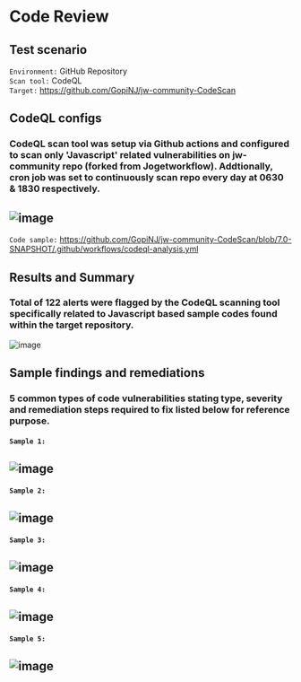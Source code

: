# Code Review
## Test scenario
`Environment:` GitHub Repository  
`Scan tool:` CodeQL  
`Target:` https://github.com/GopiNJ/jw-community-CodeScan
## CodeQL configs  
### CodeQL scan tool was setup via Github actions and configured to scan only 'Javascript' related vulnerabilities on jw-community repo (forked from Jogetworkflow). Addtionally, cron job was set to continuously scan repo every day at 0630 & 1830 respectively.
![image](https://user-images.githubusercontent.com/95695894/186065367-f8f74ace-afa5-47be-bd2a-44ed4776168f.png)
---
`Code sample:` https://github.com/GopiNJ/jw-community-CodeScan/blob/7.0-SNAPSHOT/.github/workflows/codeql-analysis.yml

## Results and Summary
### Total of 122 alerts were flagged by the CodeQL scanning tool specifically related to Javascript based sample codes found within the target repository.
![image](https://user-images.githubusercontent.com/95695894/186065125-ffb63d16-7a24-4343-bf83-44a1c06766eb.png)

## Sample findings and remediations
### 5 common types of code vulnerabilities stating type, severity and remediation steps required to fix listed below for reference purpose. 
#### `Sample 1:`
![image](https://user-images.githubusercontent.com/95695894/186066687-2b7d1c36-ebf5-4874-9628-c1c0227b16bf.png)
---
#### `Sample 2:`
![image](https://user-images.githubusercontent.com/95695894/186066826-f6b99bc1-a442-4313-8e7c-dce3554fe574.png)
---
#### `Sample 3:`
![image](https://user-images.githubusercontent.com/95695894/186068794-ff819dab-18ef-44f5-9886-55c11ec93c40.png)
---
#### `Sample 4:`
![image](https://user-images.githubusercontent.com/95695894/186068885-1fea2da0-aafc-467b-bdf0-95c8790db17a.png)
---
#### `Sample 5:`
![image](https://user-images.githubusercontent.com/95695894/186068973-7b6cf141-6527-4cf4-9cf9-634677a6df21.png)
---
